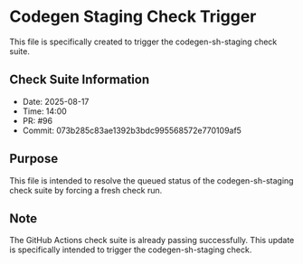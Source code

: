 # Codegen Staging Check Trigger

This file is specifically created to trigger the codegen-sh-staging check suite.

## Check Suite Information
- Date: 2025-08-17
- Time: 14:00
- PR: #96
- Commit: 073b285c83ae1392b3bdc995568572e770109af5

## Purpose
This file is intended to resolve the queued status of the codegen-sh-staging check suite by forcing a fresh check run.

## Note
The GitHub Actions check suite is already passing successfully. This update is specifically intended to trigger the codegen-sh-staging check.

